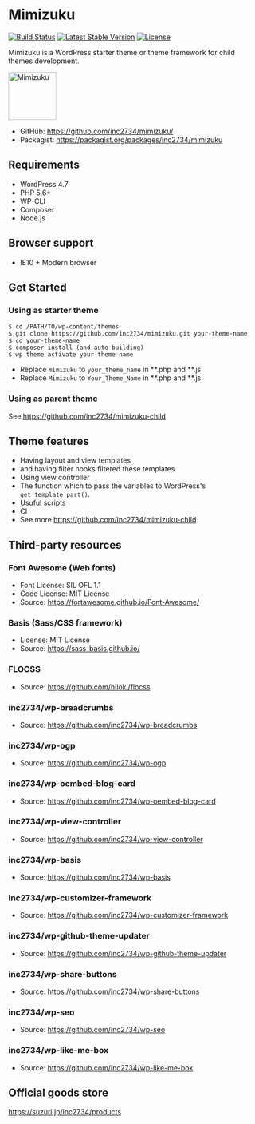# Mimizuku

[![Build Status](https://travis-ci.org/inc2734/mimizuku.svg?branch=master)](https://travis-ci.org/inc2734/mimizuku)
[![Latest Stable Version](https://poser.pugx.org/inc2734/mimizuku/v/stable)](https://packagist.org/packages/inc2734/mimizuku)
[![License](https://poser.pugx.org/inc2734/mimizuku/license)](https://packagist.org/packages/inc2734/mimizuku)

Mimizuku is a WordPress starter theme or theme framework for child themes development.

<img src="https://cdn.rawgit.com/inc2734/mimizuku/develop/src/img/mimizuku.svg" alt="Mimizuku" width="96px">

* GitHub: https://github.com/inc2734/mimizuku/
* Packagist: https://packagist.org/packages/inc2734/mimizuku

## Requirements
* WordPress 4.7
* PHP 5.6+
* WP-CLI
* Composer
* Node.js

## Browser support
* IE10 + Modern browser

## Get Started
### Using as starter theme
```
$ cd /PATH/TO/wp-content/themes
$ git clone https://github.com/inc2734/mimizuku.git your-theme-name
$ cd your-theme-name
$ composer install (and auto building)
$ wp theme activate your-theme-name
```

* Replace `mimizuku` to `your_theme_name` in \*\*.php and \*\*.js
* Replace `Mimizuku` to `Your_Theme_Name` in \*\*.php and \*\*.js

### Using as parent theme
See https://github.com/inc2734/mimizuku-child

## Theme features
* Having layout and view templates
* and having filter hooks filtered these templates
* Using view controller
* The function which to pass the variables to WordPress's `get_template_part()`.
* Usuful scripts
* CI
* See more https://github.com/inc2734/mimizuku-child

## Third-party resources

### Font Awesome (Web fonts)
* Font License: SIL OFL 1.1
* Code License: MIT License
* Source: https://fortawesome.github.io/Font-Awesome/

### Basis (Sass/CSS framework)
* License: MIT License
* Source: https://sass-basis.github.io/

### FLOCSS
* Source: https://github.com/hiloki/flocss

### inc2734/wp-breadcrumbs
* Source: https://github.com/inc2734/wp-breadcrumbs

### inc2734/wp-ogp
* Source: https://github.com/inc2734/wp-ogp

### inc2734/wp-oembed-blog-card
* Source: https://github.com/inc2734/wp-oembed-blog-card

### inc2734/wp-view-controller
* Source: https://github.com/inc2734/wp-view-controller

### inc2734/wp-basis
* Source: https://github.com/inc2734/wp-basis

### inc2734/wp-customizer-framework
* Source: https://github.com/inc2734/wp-customizer-framework

### inc2734/wp-github-theme-updater
* Source: https://github.com/inc2734/wp-github-theme-updater

### inc2734/wp-share-buttons
* Source: https://github.com/inc2734/wp-share-buttons

### inc2734/wp-seo
* Source: https://github.com/inc2734/wp-seo

### inc2734/wp-like-me-box
* Source: https://github.com/inc2734/wp-like-me-box

## Official goods store
https://suzuri.jp/inc2734/products
